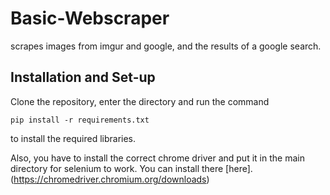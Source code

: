 # Basic-Webscraper
scrapes images from imgur and google, and the results of a google search.

## Installation and Set-up
Clone the repository, enter the directory and run the command
```
pip install -r requirements.txt
```
to install the required libraries.

Also, you have to install the correct chrome driver and put it in the main directory for selenium to work. You can install there [here]. (https://chromedriver.chromium.org/downloads)